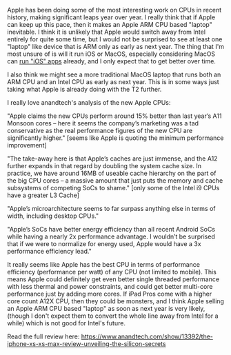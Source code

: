 
Apple has been doing some of the most interesting work on CPUs in recent history, making significant leaps year over year. I really think that if Apple can keep up this pace, then it makes an Apple ARM CPU based "laptop" inevitable. I think it is unlikely that Apple would switch away from Intel entirely for quite some time, but I would not be surprised to see at least one "laptop" like device that is ARM only as early as next year. The thing that I'm most unsure of is will it run iOS or MacOS, especially considering MacOS can [run "iOS" apps](https://twitter.com/stroughtonsmith/status/1047465790784585728) already, and I only expect that to get better over time.

I also think we might see a more traditional MacOS laptop that runs both an ARM CPU and an Intel CPU as early as next year. This is in some ways just taking what Apple is already doing with the T2 further.

I really love anandtech's analysis of the new Apple CPUs:

"Apple claims the new CPUs perform around 15% better than last year’s A11 Monsoon cores – here it seems the company’s marketing was a tad conservative as the real performance figures of the new CPU are significantly higher." [seems like Apple is quoting the minimum performance improvement]

"The take-away here is that Apple’s caches are just immense, and the A12 further expands in that regard by doubling the system cache size. In practice, we have around 16MB of useable cache hierarchy on the part of the big CPU cores – a massive amount that just puts the memory and cache subsystems of competing SoCs to shame." [only some of the Intel i9 CPUs have a greater L3 Cache]

"Apple’s microarchitecture seems to far surpass anything else in terms of width, including desktop CPUs."

"Apple’s SoCs have better energy efficiency than all recent Android SoCs while having a nearly 2x performance advantage. I wouldn’t be surprised that if we were to normalize for energy used, Apple would have a 3x performance efficiency lead."

It really seems like Apple has the best CPU in terms of performance efficiency (performance per watt) of any CPU (not limited to mobile). This means Apple could definitely get even better single threaded performance with less thermal and power constraints, and could get better multi-core performance just by adding more cores. If iPad Pros come with a higher core count A12X CPU, then they could be monsters, and I think Apple selling an Apple ARM CPU based "laptop" as soon as next year is very likely, (though I don't expect them to convert the whole line away from Intel for a while) which is not good for Intel's future.

Read the full review here: https://www.anandtech.com/show/13392/the-iphone-xs-xs-max-review-unveiling-the-silicon-secrets
